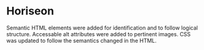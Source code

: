 # Horiseon

Semantic HTML elements were added for identification and to follow logical structure. Accessable alt attributes were added to pertinent images. CSS was updated to follow the semantics changed in the HTML.
